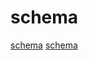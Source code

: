 # schema

[schema](https://github.com/dvidelabs/flatcc)
[schema](https://github.com/KusionStack/KCLVM)
